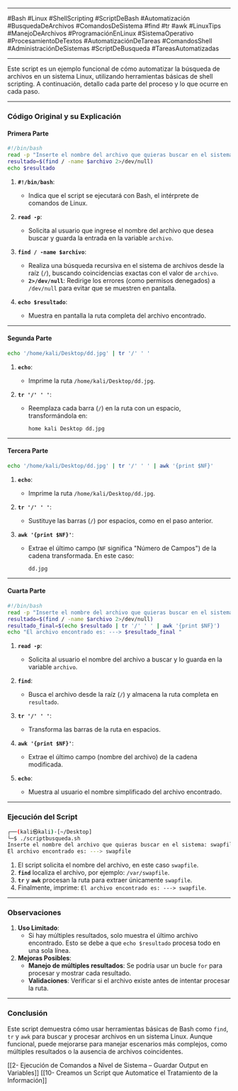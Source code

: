 
---

#Bash #Linux #ShellScripting #ScriptDeBash #Automatización #BusquedaDeArchivos #ComandosDeSistema #find #tr #awk #LinuxTips #ManejoDeArchivos #ProgramaciónEnLinux #SistemaOperativo #ProcesamientoDeTextos #AutomatizaciónDeTareas #ComandosShell #AdministraciónDeSistemas #ScriptDeBusqueda #TareasAutomatizadas

---
Este script es un ejemplo funcional de cómo automatizar la búsqueda de archivos en un sistema Linux, utilizando herramientas básicas de shell scripting. A continuación, detallo cada parte del proceso y lo que ocurre en cada paso.

---

### Código Original y su Explicación

#### Primera Parte

```bash
#!/bin/bash
read -p "Inserte el nombre del archivo que quieras buscar en el sistema: " archivo
resultado=$(find / -name $archivo 2>/dev/null)
echo $resultado
```

1. **`#!/bin/bash`**:
    
    - Indica que el script se ejecutará con Bash, el intérprete de comandos de Linux.
2. **`read -p`**:
    
    - Solicita al usuario que ingrese el nombre del archivo que desea buscar y guarda la entrada en la variable `archivo`.
3. **`find / -name $archivo`**:
    
    - Realiza una búsqueda recursiva en el sistema de archivos desde la raíz (`/`), buscando coincidencias exactas con el valor de `archivo`.
    - **`2>/dev/null`**: Redirige los errores (como permisos denegados) a `/dev/null` para evitar que se muestren en pantalla.
4. **`echo $resultado`**:
    
    - Muestra en pantalla la ruta completa del archivo encontrado.

---

#### Segunda Parte

```bash
echo '/home/kali/Desktop/dd.jpg' | tr '/' ' '
```

1. **`echo`**:
    
    - Imprime la ruta `/home/kali/Desktop/dd.jpg`.
2. **`tr '/' ' '`**:
    
    - Reemplaza cada barra (`/`) en la ruta con un espacio, transformándola en:
        
        ```
        home kali Desktop dd.jpg
        ```
        

---

#### Tercera Parte

```bash
echo '/home/kali/Desktop/dd.jpg' | tr '/' ' ' | awk '{print $NF}'
```

1. **`echo`**:
    
    - Imprime la ruta `/home/kali/Desktop/dd.jpg`.
2. **`tr '/' ' '`**:
    
    - Sustituye las barras (`/`) por espacios, como en el paso anterior.
3. **`awk '{print $NF}'`**:
    
    - Extrae el último campo (`NF` significa "Número de Campos") de la cadena transformada. En este caso:
        
        ```
        dd.jpg
        ```
        

---

#### Cuarta Parte

```bash
#!/bin/bash
read -p "Inserte el nombre del archivo que quieras buscar en el sistema: " archivo
resultado=$(find / -name $archivo 2>/dev/null)
resultado_final=$(echo $resultado | tr '/' ' ' | awk '{print $NF}')
echo "El archivo encontrado es: ---> $resultado_final "
```

1. **`read -p`**:
    
    - Solicita al usuario el nombre del archivo a buscar y lo guarda en la variable `archivo`.
2. **`find`**:
    
    - Busca el archivo desde la raíz (`/`) y almacena la ruta completa en `resultado`.
3. **`tr '/' ' '`**:
    
    - Transforma las barras de la ruta en espacios.
4. **`awk '{print $NF}'`**:
    
    - Extrae el último campo (nombre del archivo) de la cadena modificada.
5. **`echo`**:
    
    - Muestra al usuario el nombre simplificado del archivo encontrado.

---

### Ejecución del Script

```bash
┌──(kali㉿kali)-[~/Desktop]
└─$ ./scriptbusqueda.sh
Inserte el nombre del archivo que quieras buscar en el sistema: swapfile
El archivo encontrado es: ---> swapfile
```

1. El script solicita el nombre del archivo, en este caso `swapfile`.
2. **`find`** localiza el archivo, por ejemplo: `/var/swapfile`.
3. **`tr`** y **`awk`** procesan la ruta para extraer únicamente `swapfile`.
4. Finalmente, imprime: `El archivo encontrado es: ---> swapfile`.

---

### Observaciones

1. **Uso Limitado**:
    - Si hay múltiples resultados, solo muestra el último archivo encontrado. Esto se debe a que `echo $resultado` procesa todo en una sola línea.
2. **Mejoras Posibles**:
    - **Manejo de múltiples resultados**: Se podría usar un bucle `for` para procesar y mostrar cada resultado.
    - **Validaciones**: Verificar si el archivo existe antes de intentar procesar la ruta.

---

### Conclusión

Este script demuestra cómo usar herramientas básicas de Bash como `find`, `tr` y `awk` para buscar y procesar archivos en un sistema Linux. Aunque funcional, puede mejorarse para manejar escenarios más complejos, como múltiples resultados o la ausencia de archivos coincidentes.




[[2- Ejecución de Comandos a Nivel de Sistema – Guardar Output en Variables]]
[[10- Creamos un Script que Automatice el Tratamiento de la Información]]
